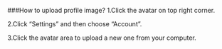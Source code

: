 ###How to upload profile image?
1.Click the avatar on top right corner.

2.Click “Settings” and then choose “Account”.

3.Click the avatar area to upload a new one from your computer.
